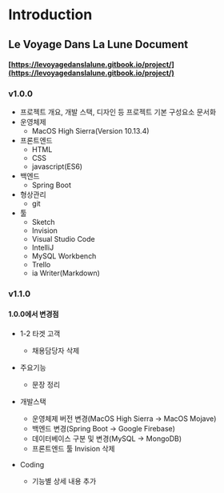 # Introduction

## Le Voyage Dans La Lune Document

#### [https://levoyagedanslalune.gitbook.io/project/](https://levoyagedanslalune.gitbook.io/project/)

### v1.0.0

* 프로젝트 개요, 개발 스택, 디자인 등 프로젝트 기본 구성요소 문서화
* 운영체제
  * MacOS High Sierra\(Version 10.13.4\)
* 프론트엔드
  * HTML
  * CSS
  * javascript\(ES6\)
* 백엔드
  * Spring Boot
* 형상관리
  * git
* 툴
  * Sketch
  * Invision
  * Visual Studio Code
  * IntelliJ
  * MySQL Workbench
  * Trello
  * ia Writer\(Markdown\)

### v1.1.0
#### 1.0.0에서 변경점

* 1-2 타겟 고객
  - 채용담당자 삭제
  
* 주요기능
  - 문장 정리
  
* 개발스택
  - 운영체제 버전 변경(MacOS High Sierra -> MacOS Mojave)
  - 백엔드 변경(Spring Boot -> Google Firebase)
  - 데이터베이스 구분 및 변경(MySQL -> MongoDB)
  - 프론트엔드 툴 Invision 삭제
  
* Coding
  - 기능별 상세 내용 추가
